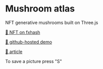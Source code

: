 # Mushroom atlas
NFT generative mushrooms built on Three.js

[🍄 NFT on fxhash](https://www.fxhash.xyz/generative/9202)

[🍄 github-hosted demo](https://ferluht.github.io/mushroom-atlas)

[🍄 article](https://ferluht.github.io/2022/02/16/generative-mushrooms.html)

To save a picture press "S"

